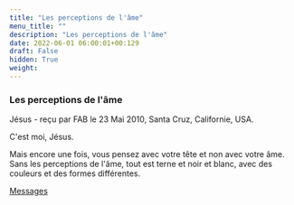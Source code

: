 ```yaml
---
title: "Les perceptions de l'âme"
menu_title: ""
description: "Les perceptions de l'âme"
date: 2022-06-01 06:00:01+00:129
draft: False
hidden: True
weight:
---
```

### Les perceptions de l'âme

Jésus - reçu par FAB le 23 Mai 2010, Santa Cruz, Californie, USA.

C'est moi, Jésus.

Mais encore une fois, vous pensez avec votre tête et non avec votre âme. Sans les perceptions de l'âme, tout est terne et noir et blanc, avec des couleurs et des formes différentes.

[Messages](/fr-contemporary-messages/fr-contemporary-messages-by-date-order/fr-contemporary-messages-2010)
